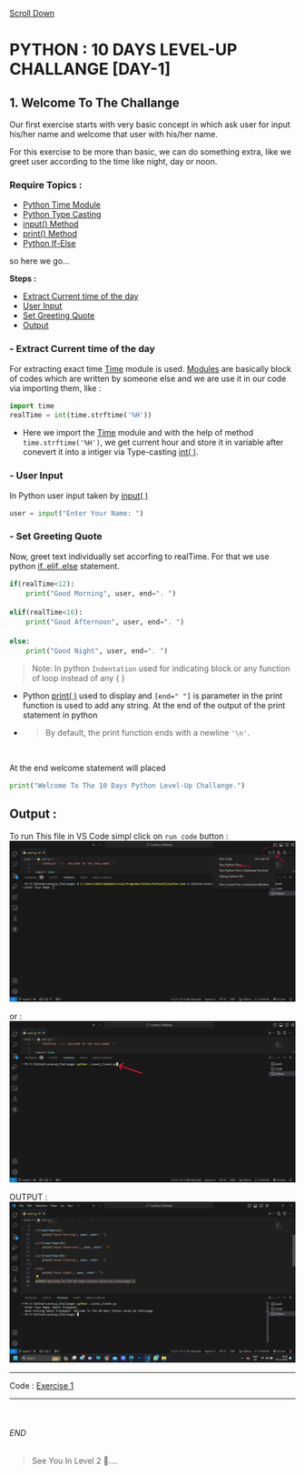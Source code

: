 [Scroll Down](#end)

# PYTHON : 10 DAYS LEVEL-UP CHALLANGE [DAY-1]

## 1. Welcome To The Challange
Our first exercise starts with very basic concept in which ask user for input his/her name and welcome that user with his/her name.

For this exercise to be more than basic, we can do something extra, like we greet user according to the time like night, day or noon.

### Require Topics :
- [Python Time Module](https://docs.python.org/3/library/time.html) 
- [Python Type Casting](https://docs.python.org/3/library/functions.html#int)
- [input() Method](https://docs.python.org/3/library/functions.html#input)
- [print() Method](https://docs.python.org/3/library/functions.html#print)
- [Python If-Else](https://docs.python.org/3/tutorial/controlflow.html#if-statements)

so here we go...


**Steps :**

  - [Extract Current time of the day](#--extract-current-time-of-the-day)
  - [User Input](#--user-input)
  - [Set Greeting Quote](#--set-greeting-quote)
  - [Output](#-Output)
         

### - Extract Current time of the day
For extracting exact time [Time](https://docs.python.org/3/library/time.html) module is used. [Modules](https://www.w3schools.com/python/python_modules.asp) are basically block of codes which are written by someone else and we are use it in our code via importing them, like :

```python
import time
realTime = int(time.strftime('%H'))
```

* Here we import the [Time](https://docs.python.org/3/library/time.html) module and with the help of method `time.strftime('%H')`, we get current hour and store it in variable after conevert it into a intiger via Type-casting [int( )](https://docs.python.org/3/library/functions.html#int). 

### - User Input
In Python user input taken by [input( )](https://docs.python.org/3/library/functions.html#input)

```python
user = input("Enter Your Name: ")
```

### - Set Greeting Quote
Now, greet text individually set accorfing to realTime. For that we use python [if..elif..else](https://docs.python.org/3/tutorial/controlflow.html#if-statements) statement.

```python
if(realTime<12):
    print("Good Morning", user, end=". ")

elif(realTime<16):
    print("Good Afternoon", user, end=". ")

else:
    print("Good Night", user, end=". ")
```


> Note: In python `Indentation` used for indicating block or any function of loop instead of any { }

* Python [print( )](https://docs.python.org/3/library/functions.html#print) used to display and `[end=" "]` is parameter in the print function is used to add any string. At the end of the output of the print statement in python
  
* > By default, the print function ends with a newline `'\n'`.

<br>

At the end welcome statement will placed
```python
print("Welcome To The 10 Days Python Level-Up Challange.")
```

##  Output :  
To run This file in VS Code simpl click on `run code` button : 
![image](/img/level1_output/run_1.png) 

or : 
![image](/img/level1_output/run_2.png) 

OUTPUT : 
![image](/img/level1_output/output.png) 

---

Code : 
[Exercise 1](exe1.py) 

---
<br>

###### END


> See You In Level 2 👀....

